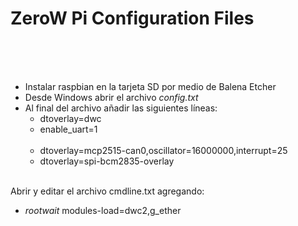 <h1> ZeroW Pi Configuration Files </h1>
<br></br>
<br><ul>
<li>Instalar raspbian en la tarjeta SD por medio de Balena Etcher
<li>Desde Windows abrir el archivo <i>config.txt</i>
<li>Al final del archivo añadir las siguientes líneas:
  <ul><li>dtoverlay=dwc
      <li>enable_uart=1
      <br></br>
      <li>dtoverlay=mcp2515-can0,oscillator=16000000,interrupt=25
      <li>dtoverlay=spi-bcm2835-overlay
  </ul>
</ul>
<br>Abrir y editar el archivo cmdline.txt agregando:
<ul>
<li><i>rootwait</i> modules-load=dwc2,g_ether
</ul>
</br>
